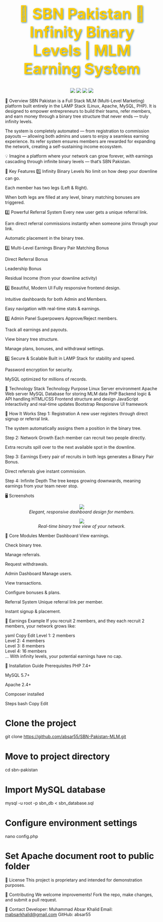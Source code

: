 <h1 align="center" style="font-size:50px; font-weight:bold; color:#ffcb05; text-shadow:2px 2px 5px #3f87a6;"> 💎 SBN Pakistan 💎 Infinity Binary Levels | MLM Earning System </h1> <p align="center"> <img src="https://img.shields.io/badge/Stack-LAMP-blue?style=for-the-badge" /> <img src="https://img.shields.io/badge/Levels-Infinity-green?style=for-the-badge" /> <img src="https://img.shields.io/badge/Type-MLM-orange?style=for-the-badge" /> <img src="https://img.shields.io/badge/Status-Active-success?style=for-the-badge" /> </p>
📜 Overview
SBN Pakistan is a Full Stack MLM (Multi-Level Marketing) platform built entirely in the LAMP Stack (Linux, Apache, MySQL, PHP).
It is designed to empower entrepreneurs to build their teams, refer members, and earn money through a binary tree structure that never ends — truly infinity levels.

The system is completely automated — from registration to commission payouts — allowing both admins and users to enjoy a seamless earning experience.
Its refer system ensures members are rewarded for expanding the network, creating a self-sustaining income ecosystem.

💡 Imagine a platform where your network can grow forever, with earnings cascading through infinite binary levels — that’s SBN Pakistan.

🌟 Key Features
1️⃣ Infinity Binary Levels
No limit on how deep your downline can go.

Each member has two legs (Left & Right).

When both legs are filled at any level, binary matching bonuses are triggered.

2️⃣ Powerful Referral System
Every new user gets a unique referral link.

Earn direct referral commissions instantly when someone joins through your link.

Automatic placement in the binary tree.

3️⃣ Multi-Level Earnings
Binary Pair Matching Bonus

Direct Referral Bonus

Leadership Bonus

Residual Income (from your downline activity)

4️⃣ Beautiful, Modern UI
Fully responsive frontend design.

Intuitive dashboards for both Admin and Members.

Easy navigation with real-time stats & earnings.

5️⃣ Admin Panel Superpowers
Approve/Reject members.

Track all earnings and payouts.

View binary tree structure.

Manage plans, bonuses, and withdrawal settings.

6️⃣ Secure & Scalable
Built in LAMP Stack for stability and speed.

Password encryption for security.

MySQL optimized for millions of records.

📂 Technology Stack
Technology	Purpose
Linux	Server environment
Apache	Web server
MySQL	Database for storing MLM data
PHP	Backend logic & API handling
HTML/CSS	Frontend structure and design
JavaScript	Interactivity and real-time updates
Bootstrap	Responsive UI framework

🎯 How It Works
Step 1: Registration
A new user registers through direct signup or referral link.

The system automatically assigns them a position in the binary tree.

Step 2: Network Growth
Each member can recruit two people directly.

Extra recruits spill over to the next available spot in the downline.

Step 3: Earnings
Every pair of recruits in both legs generates a Binary Pair Bonus.

Direct referrals give instant commission.

Step 4: Infinite Depth
The tree keeps growing downwards, meaning earnings from your team never stop.

🖥️ Screenshots
<p align="center"> <img src="https://via.placeholder.com/800x400?text=Dashboard+Preview" /> <br> <em>Elegant, responsive dashboard design for members.</em> </p> <p align="center"> <img src="https://via.placeholder.com/800x400?text=Binary+Tree+Preview" /> <br> <em>Real-time binary tree view of your network.</em> </p>
🔑 Core Modules
Member Dashboard
View earnings.

Check binary tree.

Manage referrals.

Request withdrawals.

Admin Dashboard
Manage users.

View transactions.

Configure bonuses & plans.

Referral System
Unique referral link per member.

Instant signup & placement.

🏦 Earnings Example
If you recruit 2 members, and they each recruit 2 members, your network grows like:

yaml
Copy
Edit
Level 1: 2 members  
Level 2: 4 members  
Level 3: 8 members  
Level 4: 16 members  
...
With infinity levels, your potential earnings have no cap.

🚀 Installation Guide
Prerequisites
PHP 7.4+

MySQL 5.7+

Apache 2.4+

Composer installed

Steps
bash
Copy
Edit
# Clone the project
git clone https://github.com/absar55/SBN-Pakistan-MLM.git

# Move to project directory
cd sbn-pakistan

# Import MySQL database
mysql -u root -p sbn_db < sbn_database.sql

# Configure environment settings
nano config.php

# Set Apache document root to public folder
📜 License
This project is proprietary and intended for demonstration purposes.

🤝 Contributing
We welcome improvements!
Fork the repo, make changes, and submit a pull request.

📧 Contact
Developer: Muhammad Absar Khalid
Email: mabsarkhalid@gmail.com
GitHub: absar55
